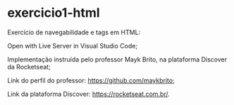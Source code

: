 # exercicio1-html
Exercício de navegabilidade e tags em HTML:

Open with Live Server in Visual Studio Code;

Implementação instruída pelo professor Mayk Brito, na plataforma Discover da Rocketseat;

Link do perfil do professor: https://github.com/maykbrito;

Link da plataforma Discover: https://rocketseat.com.br/.
